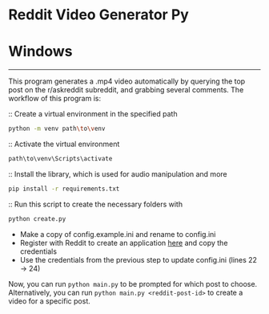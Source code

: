 # Reddit Video Generator Py

# Windows   
---
This program generates a .mp4 video automatically by querying the top post on the
r/askreddit subreddit, and grabbing several comments. The workflow of this program is:

:: Create a virtual environment in the specified path

```bash
python -m venv path\to\venv
```

:: Activate the virtual environment

```bash
path\to\venv\Scripts\activate
```

:: Install the library, which is used for audio manipulation and more

```bash
pip install -r requirements.txt
```

:: Run this script to create the necessary folders with

```bash
python create.py
```

- Make a copy of config.example.ini and rename to config.ini
- Register with Reddit to create an application [here](https://www.reddit.com/prefs/apps/) and copy the credentials
- Use the credentials from the previous step to update config.ini (lines 22 -> 24)

Now, you can run `python main.py` to be prompted for which post to choose. Alternatively,
you can run `python main.py <reddit-post-id>` to create a video for a specific post.
